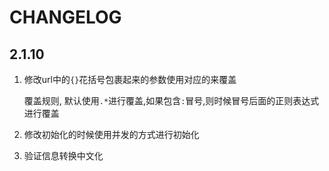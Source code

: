 # CHANGELOG

## 2.1.10 

1. 修改url中的`{}`花括号包裹起来的参数使用对应的来覆盖
    
    覆盖规则, 默认使用`.*`进行覆盖,如果包含`:`冒号,则时候冒号后面的正则表达式进行覆盖

2. 修改初始化的时候使用并发的方式进行初始化

3. 验证信息转换中文化